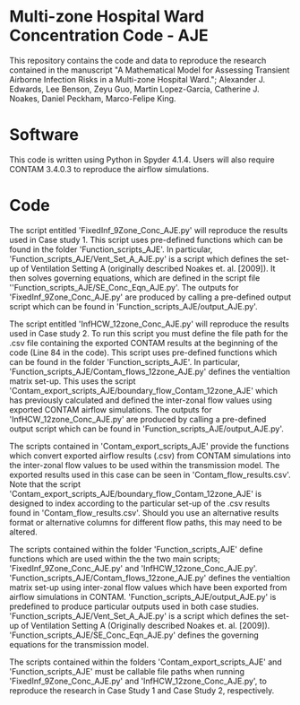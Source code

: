 # Multi-zone Hospital Ward Concentration Code - AJE
This repository contains the code and data to reproduce the research contained in the manuscript "A Mathematical Model for Assessing Transient Airborne Infection Risks in a Multi-zone Hospital Ward."; Alexander J. Edwards, Lee Benson, Zeyu Guo, Martin Lopez-Garcia, Catherine J. Noakes, Daniel Peckham, Marco-Felipe King.

# Software
This code is written using Python in Spyder 4.1.4. Users will also require CONTAM 3.4.0.3 to reproduce the airflow simulations.

# Code

The script entitled 'FixedInf_9Zone_Conc_AJE.py' will reproduce the results used in Case study 1. This script uses pre-defined functions which can be found in the folder 'Function_scripts_AJE'. In particular, 'Function_scripts_AJE/Vent_Set_A_AJE.py' is a script which defines the set-up of Ventilation Setting A (originally described Noakes et. al. [2009]). It then solves governing equations, which are defined in the script file ''Function_scripts_AJE/SE_Conc_Eqn_AJE.py'. The outputs for 'FixedInf_9Zone_Conc_AJE.py' are produced by calling a pre-defined output script which can be found in 'Function_scripts_AJE/output_AJE.py'.


The script entitled 'InfHCW_12zone_Conc_AJE.py' will reproduce the results used in Case study 2. To run this script you must define the file path for the .csv file containing the exported CONTAM results at the beginning of the code (Line 84 in the code). This script uses pre-defined functions which can be found in the folder 'Function_scripts_AJE'. In particular, 'Function_scripts_AJE/Contam_flows_12zone_AJE.py' defines the ventialtion matrix set-up. This uses the script 'Contam_export_scripts_AJE/boundary_flow_Contam_12zone_AJE' which has previously calculated and defined the inter-zonal flow values using exported CONTAM airflow simulations. The outputs for 'InfHCW_12zone_Conc_AJE.py' are produced by calling a pre-defined output script which can be found in 'Function_scripts_AJE/output_AJE.py'.

The scripts contained in 'Contam_export_scripts_AJE' provide the functions which convert exported airflow results (.csv) from CONTAM simulations into the inter-zonal flow values to be used within the transmission model. The exported results used in this case can be seen in 'Contam_flow_results.csv'. Note that the script 'Contam_export_scripts_AJE/boundary_flow_Contam_12zone_AJE' is designed to index according to the particular set-up of the .csv results found in 'Contam_flow_results.csv'. Should you use an alternative results format or alternative columns for different flow paths, this may need to be altered. 

The scripts contained within the folder 'Function_scripts_AJE' define functions which are used within the the two main scripts; 'FixedInf_9Zone_Conc_AJE.py' and 'InfHCW_12zone_Conc_AJE.py'. 'Function_scripts_AJE/Contam_flows_12zone_AJE.py' defines the ventialtion matrix set-up using inter-zonal flow values which have been exported from airflow simulations in CONTAM. 'Function_scripts_AJE/output_AJE.py' is predefined to produce particular outputs used in both case studies. 'Function_scripts_AJE/Vent_Set_A_AJE.py' is a script which defines the set-up of Ventilation Setting A (Originally described Noakes et. al. [2009]). 'Function_scripts_AJE/SE_Conc_Eqn_AJE.py' defines the governing equations for the transmission model.

The scripts contained within the folders 'Contam_export_scripts_AJE' and 'Function_scripts_AJE' must be callable file paths when running 'FixedInf_9Zone_Conc_AJE.py' and 'InfHCW_12zone_Conc_AJE.py', to reproduce the research in Case Study 1 and Case Study 2, respectively.
